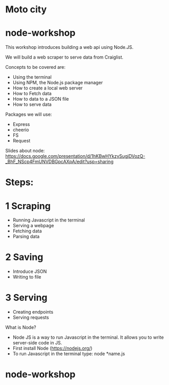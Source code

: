 # Moto city
# node-workshop

This workshop introduces building a web api using Node.JS.

We will build a web scraper to serve data from Craiglist.

Concepts to be covered are:
- Using the terminal
- Using NPM, the Node.js package manager
- How to create a local web server
- How to Fetch data
- How to data to a JSON file
- How to serve data

Packages we will use:
- Express
- cheerio
- FS
- Request

Slides about node:
https://docs.google.com/presentation/d/1hKBwHYkzySugjDVozQ-_BhF_NScp4FmUNVDBGpcAXpA/edit?usp=sharing

# Steps:
# 1 Scraping
- Running Javascript in the terminal
- Serving a webpage
- Fetching data
- Parsing data

# 2 Saving
- Introduce JSON
- Writing to file

# 3 Serving
- Creating endpoints
- Serving requests

What is Node?
- Node JS is a way to run Javascript in the terminal. It allows you to write server-side code in JS.
- First install Node (https://nodejs.org/)
- To run Javascript in the terminal type: node *name.js
# node-workshop
